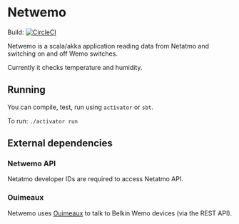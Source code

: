 Netwemo
=================================

Build: [![CircleCI](https://circleci.com/gh/jacobtardieu/Netwemo.svg?style=svg)](https://circleci.com/gh/jacobtardieu/Netwemo)

Netwemo is a scala/akka application reading data from Netatmo and switching on and off Wemo switches.

Currently it checks temperature and humidity.

## Running

You can compile, test, run using `activator` or `sbt`.

To run:
`./activator run`

## External dependencies

### Netwemo API

Netatmo developer IDs are required to access Netatmo API.

### Ouimeaux

Netwemo uses [Ouimeaux](https://github.com/iancmcc/ouimeaux) to talk to Belkin Wemo devices (via the REST API).
